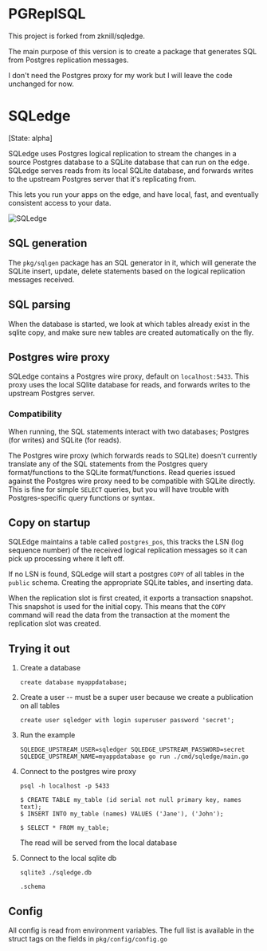 # PGReplSQL

This project is forked from zknill/sqledge.

The main purpose of this version is to create a package that generates SQL from Postgres replication messages.

I don't need the Postgres proxy for my work but I will leave the code unchanged for now.

# SQLedge

[State: alpha]

SQLedge uses Postgres logical replication to stream the changes in a source Postgres database to a SQLite database that can run on the edge.
SQLedge serves reads from its local SQLite database, and forwards writes to the upstream Postgres server that it's replicating from.

This lets you run your apps on the edge, and have local, fast, and eventually consistent access to your data.

![SQLedge](https://github.com/zknill/sqledge/blob/main/etc/sqledge.png?raw=true)

## SQL generation

The `pkg/sqlgen` package has an SQL generator in it, which will generate the SQLite insert, update, delete statements based on the logical replication messages received.

## SQL parsing

When the database is started, we look at which tables already exist in the sqlite copy, and make sure new tables are created automatically on the fly.

## Postgres wire proxy

SQLedge contains a Postgres wire proxy, default on `localhost:5433`. This proxy uses the local SQlite database for reads, and forwards writes to the upstream Postgres server.

### Compatibility

When running, the SQL statements interact with two databases; Postgres (for writes) and SQLite (for reads).

The Postgres wire proxy (which forwards reads to SQLite) doesn't currently translate any of the SQL statements from the Postgres query format/functions to the SQLite format/functions.
Read queries issued against the Postgres wire proxy need to be compatible with SQLite directly.
This is fine for simple `SELECT` queries, but you will have trouble with Postgres-specific query functions or syntax.

## Copy on startup

SQLEdge maintains a table called `postgres_pos`, this tracks the LSN (log sequence number) of the received logical replication messages so it can pick up processing where it left
off.

If no LSN is found, SQLedge will start a postgres `COPY` of all tables in the `public` schema. Creating the appropriate SQLite tables, and inserting data.

When the replication slot is first created, it exports a transaction snapshot. This snapshot is used for the initial copy. This means that the `COPY` command will read the data from
the transaction at the moment the replication slot was created.

## Trying it out

1. Create a database

   ```
   create database myappdatabase;
   ```

2. Create a user -- must be a super user because we create a publication on all tables

   ```
   create user sqledger with login superuser password 'secret';
   ```

3. Run the example

   ```
   SQLEDGE_UPSTREAM_USER=sqledger SQLEDGE_UPSTREAM_PASSWORD=secret SQLEDGE_UPSTREAM_NAME=myappdatabase go run ./cmd/sqledge/main.go
   ```

4. Connect to the postgres wire proxy

   ```
   psql -h localhost -p 5433

   $ CREATE TABLE my_table (id serial not null primary key, names text);
   $ INSERT INTO my_table (names) VALUES ('Jane'), ('John');

   $ SELECT * FROM my_table;
   ```

   The read will be served from the local database

5. Connect to the local sqlite db

   ```
   sqlite3 ./sqledge.db

   .schema
   ```

## Config

All config is read from environment variables. The full list is available in the struct tags on the fields in `pkg/config/config.go`
